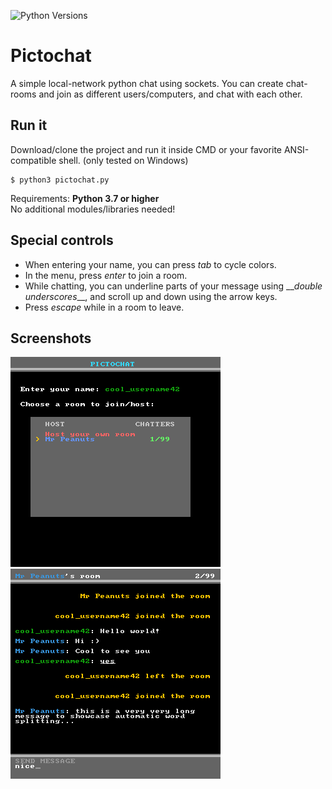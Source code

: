 ![Python Versions](https://img.shields.io/static/v1?label=python&message=3.7%20|%203.8&color=orange)

# Pictochat

A simple local-network python chat using sockets.
You can create chat-rooms and join as different users/computers, and chat with each other.

## Run it

Download/clone the project and run it inside CMD or your favorite ANSI-compatible shell. (only tested on Windows)
```console
$ python3 pictochat.py
```
Requirements: **Python 3.7 or higher**\
No additional modules/libraries needed!

## Special controls

- When entering your name, you can press *tab* to cycle colors.
- In the menu, press *enter* to join a room.
- While chatting, you can underline parts of your message using \_\_*double underscores*\_\_, and scroll up and down using the arrow keys.
- Press *escape* while in a room to leave.

## Screenshots

![Menu](/screenshots/pictochat-1.png)
![Room](/screenshots/pictochat-2.png)
